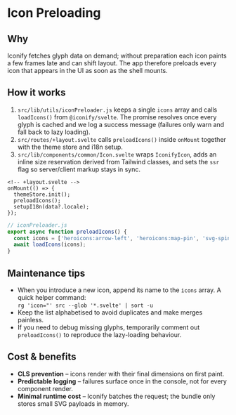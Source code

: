 # Icon Preloading

## Why

Iconify fetches glyph data on demand; without preparation each icon paints a few frames late and can shift layout. The app therefore preloads every icon that appears in the UI as soon as the shell mounts.

## How it works

1. `src/lib/utils/iconPreloader.js` keeps a single `icons` array and calls `loadIcons()` from `@iconify/svelte`. The promise resolves once every glyph is cached and we log a success message (failures only warn and fall back to lazy loading).
2. `src/routes/+layout.svelte` calls `preloadIcons()` inside `onMount` together with the theme store and i18n setup.
3. `src/lib/components/common/Icon.svelte` wraps `IconifyIcon`, adds an inline size reservation derived from Tailwind classes, and sets the `ssr` flag so server/client markup stays in sync.

```svelte
<!-- +layout.svelte -->
onMount(() => {
  themeStore.init();
  preloadIcons();
  setupI18n(data?.locale);
});
```

```javascript
// iconPreloader.js
export async function preloadIcons() {
  const icons = ['heroicons:arrow-left', 'heroicons:map-pin', 'svg-spinners:ring-resize', /* … */];
  await loadIcons(icons);
}
```

## Maintenance tips

- When you introduce a new icon, append its name to the `icons` array. A quick helper command:  
  `rg 'icon="' src --glob '*.svelte' | sort -u`
- Keep the list alphabetised to avoid duplicates and make merges painless.
- If you need to debug missing glyphs, temporarily comment out `preloadIcons()` to reproduce the lazy-loading behaviour.

## Cost & benefits

- **CLS prevention** – icons render with their final dimensions on first paint.
- **Predictable logging** – failures surface once in the console, not for every component render.
- **Minimal runtime cost** – Iconify batches the request; the bundle only stores small SVG payloads in memory.
